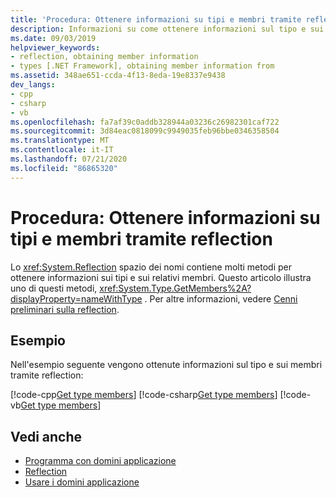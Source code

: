 ```yaml
---
title: 'Procedura: Ottenere informazioni su tipi e membri tramite reflection'
description: Informazioni su come ottenere informazioni sul tipo e sui membri con la reflection, usando lo spazio dei nomi System. Reflection.
ms.date: 09/03/2019
helpviewer_keywords:
- reflection, obtaining member information
- types [.NET Framework], obtaining member information from
ms.assetid: 348ae651-ccda-4f13-8eda-19e8337e9438
dev_langs:
- cpp
- csharp
- vb
ms.openlocfilehash: fa7af39c0addb328944a03236c26982301caf722
ms.sourcegitcommit: 3d84eac0818099c9949035feb96bbe0346358504
ms.translationtype: MT
ms.contentlocale: it-IT
ms.lasthandoff: 07/21/2020
ms.locfileid: "86865320"
---
```

# <a name="how-to-get-type-and-member-information-by-using-reflection"></a>Procedura: Ottenere informazioni su tipi e membri tramite reflection
Lo <xref:System.Reflection> spazio dei nomi contiene molti metodi per ottenere informazioni sui tipi e sui relativi membri. Questo articolo illustra uno di questi metodi, <xref:System.Type.GetMembers%2A?displayProperty=nameWithType> . Per altre informazioni, vedere [Cenni preliminari sulla reflection](reflection.md).
  
## <a name="example"></a>Esempio

Nell'esempio seguente vengono ottenute informazioni sul tipo e sui membri tramite reflection:

[!code-cpp[Get type members](../../../samples/snippets/standard/reflection/memberinfo/gettypemembers.cpp)]
[!code-csharp[Get type members](../../../samples/snippets/standard/reflection/memberinfo/gettypemembers.cs)]
[!code-vb[Get type members](../../../samples/snippets/standard/reflection/memberinfo/gettypemembers.vb)]

## <a name="see-also"></a>Vedi anche

- [Programma con domini applicazione](../app-domains/application-domains.md#programming-with-application-domains)
- [Reflection](reflection.md)
- [Usare i domini applicazione](../app-domains/use.md)
